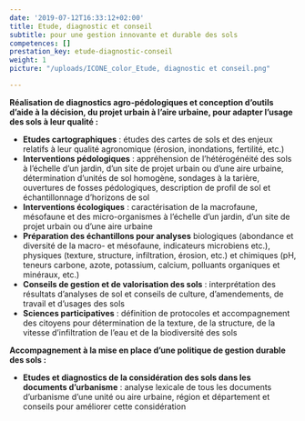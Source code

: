 ```yaml
---
date: '2019-07-12T16:33:12+02:00'
title: Etude, diagnostic et conseil
subtitle: pour une gestion innovante et durable des sols
competences: []
prestation_key: etude-diagnostic-conseil
weight: 1
picture: "/uploads/ICONE_color_Etude, diagnostic et conseil.png"

---
```

**Réalisation de diagnostics agro-pédologiques et conception d’outils d’aide à la décision, du projet urbain à l’aire urbaine, pour adapter l’usage des sols à leur qualité :**

* **Etudes cartographiques** : études des cartes de sols et des enjeux relatifs à leur qualité agronomique (érosion, inondations, fertilité, etc.)
* **Interventions pédologiques** : appréhension de l’hétérogénéité des sols à l’échelle d’un jardin, d’un site de projet urbain ou d’une aire urbaine, détermination d’unités de sol homogène, sondages à la tarière, ouvertures de fosses pédologiques, description de profil de sol et échantillonnage d’horizons de sol
* **Interventions écologiques** : caractérisation de la macrofaune, mésofaune et des micro-organismes à l’échelle d’un jardin, d’un site de projet urbain ou d’une aire urbaine
* **Préparation des échantillons pour analyses** biologiques (abondance et diversité de la macro- et mésofaune, indicateurs microbiens etc.), physiques (texture, structure, infiltration, érosion, etc.) et chimiques (pH, teneurs carbone, azote, potassium, calcium, polluants organiques et minéraux, etc.)
* **Conseils de gestion et de valorisation des sols** : interprétation des résultats d’analyses de sol et conseils de culture, d’amendements, de travail et d’usages des sols
* **Sciences participatives** : définition de protocoles et accompagnement des citoyens pour détermination de la texture, de la structure, de la vitesse d’infiltration de l’eau et de la biodiversité des sols

**Accompagnement à la mise en place d’une politique de gestion durable des sols :**

* **Etudes et diagnostics de la considération des sols dans les documents d’urbanisme** : analyse lexicale de tous les documents d’urbanisme d’une unité ou aire urbaine, région et département et conseils pour améliorer cette considération